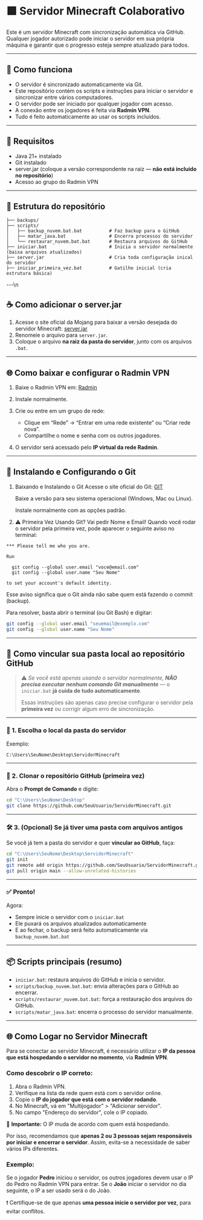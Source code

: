 # 🟩 Servidor Minecraft Colaborativo

Este é um servidor Minecraft com sincronização automática via GitHub.
Qualquer jogador autorizado pode iniciar o servidor em sua própria máquina e garantir que o progresso esteja sempre atualizado para todos.

---

## 🚀 Como funciona

- O servidor é sincronizado automaticamente via Git.
- Este repositório contém os scripts e instruções para iniciar o servidor e sincronizar entre vários computadores.
- O servidor pode ser iniciado por qualquer jogador com acesso.
- A conexão entre os jogadores é feita via **Radmin VPN**.
- Tudo é feito automaticamente ao usar os scripts incluídos.

---

## 🧱 Requisitos

- Java 21+ instalado
- Git instalado
- server.jar (coloque a versão correspondente na raiz — **não está incluído no repositório**)
- Acesso ao grupo do Radmin VPN

---

## 📁 Estrutura do repositório

```
├── backups/
├── scripts/
│   ├── backup_nuvem.bat.bat          # Faz backup para o GitHub
│   ├── matar_java.bat                # Encerra processos do servidor
│   └── restaurar_nuvem.bat.bat       # Restaura arquivos do GitHub
├── iniciar.bat                       # Inicia o servidor normalmente (baixa arquivos atualizados)
├── server.jar                        # Cria toda configuração inical do servidor
├── iniciar_primeira_vez.bat          # Gatilho inicial (cria estrutura básica)
```

---\n
## ☕ Como adicionar o server.jar

1. Acesse o site oficial da Mojang para baixar a versão desejada do servidor Minecraft:
    [server.jar](https://www.minecraft.net/en-us/download/server)
2. Renomeie o arquivo para `server.jar`.
3. Coloque o arquivo **na raiz da pasta do servidor**, junto com os arquivos `.bat`.

---

## 🌐 Como baixar e configurar o Radmin VPN

1. Baixe o Radmin VPN em:
   [Radmin](https://www.radmin-vpn.com/)

2. Instale normalmente.

3. Crie ou entre em um grupo de rede:
   - Clique em “Rede” → “Entrar em uma rede existente” ou “Criar rede nova”.
   - Compartilhe o nome e senha com os outros jogadores.

4. O servidor será acessado pelo **IP virtual da rede Radmin**.

---

## 🔸 Instalando e Configurando o Git

1. Baixando e Instalando o Git
   Acesse o site oficial do Git:
   [GIT](http://git-scm.com/downloads)

   Baixe a versão para seu sistema operacional (Windows, Mac ou Linux).

   Instale normalmente com as opções padrão.

3. ⚠️ Primeira Vez Usando Git? Vai pedir Nome e Email!
   Quando você rodar o servidor pela primeira vez, pode aparecer o seguinte aviso no terminal:

```
*** Please tell me who you are.

Run

  git config --global user.email "voce@email.com"
  git config --global user.name "Seu Nome"

to set your account's default identity.
```
Esse aviso significa que o Git ainda não sabe quem está fazendo o commit (backup).

Para resolver, basta abrir o terminal (ou Git Bash) e digitar:

```bash
git config --global user.email "seuemail@exemplo.com"
git config --global user.name "Seu Nome"
```

---

## 🔗 Como vincular sua pasta local ao repositório GitHub

> ⚠️ *Se você está apenas usando o servidor normalmente, **NÃO precisa executar nenhum comando Git manualmente*** — o `iniciar.bat` **já cuida de tudo automaticamente**.
> 
> Essas instruções são apenas caso precise configurar o servidor pela **primeira vez** ou corrigir algum erro de sincronização.

---

### 📁 1. Escolha o local da pasta do servidor

Exemplo:

```plaintext
C:\Users\SeuNome\Desktop\ServidorMinecraft
```

---

### 🧠 2. Clonar o repositório GitHub (primeira vez)

Abra o **Prompt de Comando** e digite:

```bash
cd "C:\Users\SeuNome\Desktop"
git clone https://github.com/SeuUsuario/ServidorMinecraft.git
```

---

### 🛠️ 3. (Opcional) Se já tiver uma pasta com arquivos antigos

Se você já tem a pasta do servidor e quer **vincular ao GitHub**, faça:

```bash
cd "C:\Users\SeuNome\Desktop\ServidorMinecraft"
git init
git remote add origin https://github.com/SeuUsuario/ServidorMinecraft.git
git pull origin main --allow-unrelated-histories
```

---

### ✅ Pronto!

Agora:

- Sempre inicie o servidor com o `iniciar.bat`
- Ele puxará os arquivos atualizados automaticamente
- E ao fechar, o backup será feito automaticamente via `backup_nuvem.bat.bat`

---

## 📦 Scripts principais (resumo)

- `iniciar.bat`: restaura arquivos do GitHub e inicia o servidor.
- `scripts/backup_nuvem.bat.bat`: envia alterações para o GitHub ao encerrar.
- `scripts/restaurar_nuvem.bat.bat`: força a restauração dos arquivos do GitHub.
- `scripts/matar_java.bat`: encerra o processo do servidor manualmente.

---

## 🌐 Como Logar no Servidor Minecraft

Para se conectar ao servidor Minecraft, é necessário utilizar o **IP da pessoa que está hospedando o servidor no momento**, via **Radmin VPN**.

### Como descobrir o IP correto:

1. Abra o Radmin VPN.
2. Verifique na lista da rede quem está com o servidor online.
3. Copie o **IP do jogador que está com o servidor rodando**.
4. No Minecraft, vá em "Multijogador" > "Adicionar servidor".
5. No campo "Endereço do servidor", cole o IP copiado.

🔁 **Importante:** O IP muda de acordo com quem está hospedando.

Por isso, recomendamos que **apenas 2 ou 3 pessoas sejam responsáveis por iniciar e encerrar o servidor**. Assim, evita-se a necessidade de saber vários IPs diferentes.

### Exemplo:

Se o jogador **Pedro** iniciou o servidor, os outros jogadores devem usar o IP do Pedro no Radmin VPN para entrar. Se o **João** iniciar o servidor no dia seguinte, o IP a ser usado será o do João.

❗ Certifique-se de que apenas **uma pessoa inicie o servidor por vez**, para evitar conflitos.

